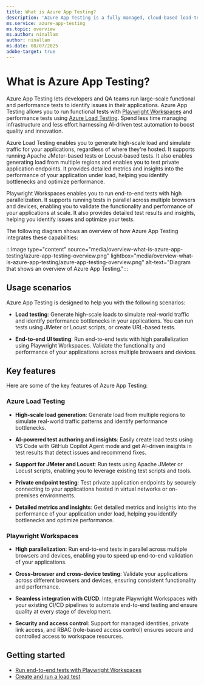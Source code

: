 ```yaml
---
title: What is Azure App Testing?
description: 'Azure App Testing is a fully managed, cloud-based load-testing service for generating high-scale loads and identifying performance bottlenecks. Quickly create a URL-based load test, or upload a JMeter or Locust test script.'
ms.service: azure-app-testing
ms.topic: overview
ms.author: ninallam
author: ninallam
ms.date: 08/07/2025
adobe-target: true
---
```


# What is Azure App Testing?

Azure App Testing lets developers and QA teams run large-scale functional and performance tests to identify issues in their applications. Azure App Testing allows you to run functional tests with [Playwright Workspaces](playwright-workspaces\overview-what-is-microsoft-playwright-workspaces.md) and performance tests using [Azure Load Testing](load-testing\overview-what-is-azure-load-testing.md). Spend less time managing infrastructure and less effort harnessing AI-driven test automation to boost quality and innovation.

Azure Load Testing enables you to generate high-scale load and simulate traffic for your applications, regardless of where they're hosted. It supports running Apache JMeter-based tests or Locust-based tests. It also enables generating load from multiple regions and enables you to test private application endpoints. It provides detailed metrics and insights into the performance of your application under load, helping you identify bottlenecks and optimize performance.

Playwright Workspaces enables you to run end-to-end tests with high parallelization. It supports running tests in parallel across multiple browsers and devices, enabling you to validate the functionality and performance of your applications at scale. It also provides detailed test results and insights, helping you identify issues and optimize your tests.

The following diagram shows an overview of how Azure App Testing integrates these capabilities:

:::image type="content" source="media/overview-what-is-azure-app-testing/azure-app-testing-overview.png" lightbox="media/overview-what-is-azure-app-testing/azure-app-testing-overview.png" alt-text="Diagram that shows an overview of Azure App Testing.":::

## Usage scenarios

Azure App Testing is designed to help you with the following scenarios:

- **Load testing**: Generate high-scale loads to simulate real-world traffic and identify performance bottlenecks in your applications. You can run tests using JMeter or Locust scripts, or create URL-based tests.

- **End-to-end UI testing**: Run end-to-end tests with high parallelization using Playwright Workspaces. Validate the functionality and performance of your applications across multiple browsers and devices.

## Key features

Here are some of the key features of Azure App Testing:

### Azure Load Testing

- **High-scale load generation**: Generate load from multiple regions to simulate real-world traffic patterns and identify performance bottlenecks.

- **AI-powered test authoring and insights**: Easily create load tests using VS Code with GitHub Copilot Agent mode and get AI-driven insights in test results that detect issues and recommend fixes.

- **Support for JMeter and Locust**: Run tests using Apache JMeter or Locust scripts, enabling you to leverage existing test scripts and tools.

- **Private endpoint testing**: Test private application endpoints by securely connecting to your applications hosted in virtual networks or on-premises environments.

- **Detailed metrics and insights**: Get detailed metrics and insights into the performance of your application under load, helping you identify bottlenecks and optimize performance.

### Playwright Workspaces

- **High parallelization**: Run end-to-end tests in parallel across multiple browsers and devices, enabling you to speed up end-to-end validation of your applications.


- **Cross-browser and cross-device testing**: Validate your applications across different browsers and devices, ensuring consistent functionality and performance.

- **Seamless integration with CI/CD**: Integrate Playwright Workspaces with your existing CI/CD pipelines to automate end-to-end testing and ensure quality at every stage of development.

- **Security and access control**: Support for managed identities, private link access, and RBAC (role-based access control) ensures secure and controlled access to workspace resources.

## Getting started

- [Run end-to-end tests with Playwright Workspaces](playwright-workspaces\quickstart-run-end-to-end-tests.md)
- [Create and run a load test](load-testing\quickstart-create-and-run-load-test.md)
